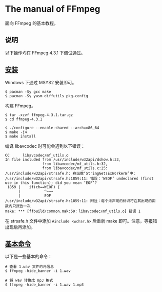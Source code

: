 # The manual of FFmpeg

面向 FFmpeg 的基本教程。

## 说明

以下操作均在 FFmpeg 4.3.1 下调试通过。

## [安装](https://ffmpeg.org/download.html)

Windows 下通过 MSYS2 安装即可。

```
$ pacman -Sy gcc make
$ pacman -Sy yasm diffutils pkg-config
```

构建 FFmpeg。

```
$ tar -xzvf ffmpeg-4.3.1.tar.gz
$ cd ffmpeg-4.3.1

$ ./configure --enable-shared --arch=x86_64
$ make -j4
$ make install
```

编译 libavcodec 时可能会遇到以下错误：

```
CC      libavcodec/mf_utils.o
In file included from /usr/include/w32api/dshow.h:33,
                 from libavcodec/mf_utils.h:32,
                 from libavcodec/mf_utils.c:25:
/usr/include/w32api/strsafe.h: 在函数‘StringGetsExWorkerW’中:
/usr/include/w32api/strsafe.h:1859:11: 错误：‘WEOF’ undeclared (first use in this function); did you mean ‘EOF’?
 1859 |    if(ch==WEOF) {
      |           ^~~~
      |           EOF
/usr/include/w32api/strsafe.h:1859:11: 附注：每个未声明的标识符在其出现的函数内只报告一次
make: *** [ffbuild/common.mak:59：libavcodec/mf_utils.o] 错误 1
```

在 strsafe.h 文件中添加 `#include <wchar.h>` 后重新 make 即可。注意，等报错出现后再添加。

## [基本命令](https://ffmpeg.org/ffmpeg.html)

以下是一些基本的命令：

```
# 查看 1.wav 文件的元信息
$ ffmpeg -hide_banner -i 1.wav

# 将 wav 转换成 mp3 格式
$ ffmpeg -hide_banner -i 1.wav 1.mp3
```
